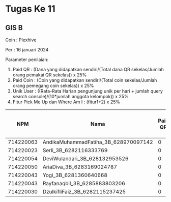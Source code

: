 # Tugas Ke 11

## GIS B
Coin : Plexhive

Per : 16 januari 2024

Parameter penilaian:
1. Paid QR : (Dana yang didapatkan sendiri/(Total dana QR sekelas/Jumlah orang pemakai QR sekelas))  x  25%
2. Paid Coin : (Coin yang didapatkan sendiri/(Total coin sekelas/Jumlah orang pemegang coin sekelas))  x  25%
3. Unik User : ((Rata-Rata Harian pengunjung unik per hari + jumlah query search console)/(10*jumlah anggota kelompok)) x 25%
4. Fitur Pick Me Up dan Where Am I : (fitur1+2) x 25%


| NPM | Nama | Paid QR | Paid Coin | Unik User / Hari | CSS Mobile Friendly | Fitur Where Am I | Fitur Pick Me Up | 
|----------|----------|----------|----------|----------|----------|----------|----------|
| 714220063 | AndikaMuhammadFatiha_3B_628970097142   | 0 | 3458 | - | - | - | 0 |
| 714220023 | Serli_3B_6282116333769                 | 0 | 94 | - | - | - | 0 |
| 714220054 | DeviWulandari_3B_628132953526          | 0 | 70 | - | - | - | 0 |
| 714220050 | AriaDiva_3B_6283169024787              | 0 | 144 | - | - | - | 0 |
| 714220043 | Yogi_3B_6281360640668                  | 0 | 17.191 | - | - | - | 0 |
| 714220043 | Rayfanaqbil_3B_6285883803206                  | 0 | 1277 | - | - | - | 0 |
| 714220030 | DzulkifliFaiz_3B_6282115237425                 | 0 | 2960 | - | - | - | 0 |

